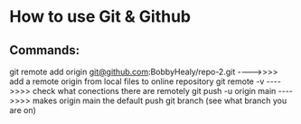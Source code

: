 # How to use Git & Github

## Commands:
git remote add origin git@github.com:BobbyHealy/repo-2.git ---->>>> add a remote origin from local files to online repository
git remote -v  ---->>>> check what conections there are remotely
git push -u origin main ---->>>> makes origin main the default push
git branch (see what branch you are on)
